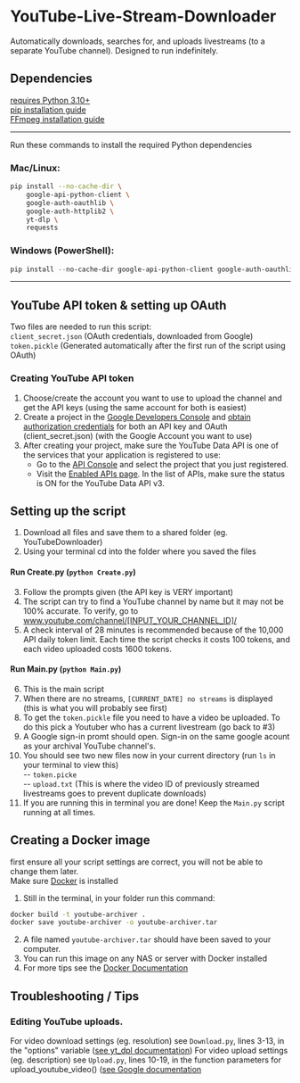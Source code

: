 # YouTube-Live-Stream-Downloader
Automatically downloads, searches for, and uploads livestreams (to a separate YouTube channel). Designed to run indefinitely.
## Dependencies
[requires Python 3.10+](https://wiki.python.org/moin/BeginnersGuide/Download)  
[pip installation guide](https://pip.pypa.io/en/stable/installation/)  
[FFmpeg installation guide](https://ffmpeg.org/download.html)  
___
Run these commands to install the required Python dependencies
### Mac/Linux:
```bash
pip install --no-cache-dir \
    google-api-python-client \
    google-auth-oauthlib \
    google-auth-httplib2 \
    yt-dlp \
    requests
```
### Windows (PowerShell):
```powershell 
pip install --no-cache-dir google-api-python-client google-auth-oauthlib google-auth-httplib2 yt-dlp requests
```
___
## YouTube API token & setting up OAuth
Two files are needed to run this script:  
`client_secret.json` (OAuth credentials, downloaded from Google)  
`token.pickle` (Generated automatically after the first run of the script using OAuth)
### Creating YouTube API token
1. Choose/create the account you want to use to upload the channel and get the API keys (using the same account for both is easiest)
2. Create a project in the [Google Developers Console](https://console.cloud.google.com/apis/dashboard) and [obtain authorization credentials](https://developers.google.com/youtube/registering_an_application) for both an API key and OAuth (client_secret.json) (with the Google Account you want to use)
3. After creating your project, make sure the YouTube Data API is one of the services that your application is registered to use:  
    - Go to the [API Console](https://console.cloud.google.com/) and select the project that you just registered.  
    - Visit the [Enabled APIs page](https://console.cloud.google.com/apis/enabled). In the list of APIs, make sure the status is ON for the YouTube Data API v3.
## Setting up the script
1. Download all files and save them to a shared folder (eg. YouTubeDownloader)
2. Using your terminal cd into the folder where you saved the files
#### Run Create.py (`python Create.py`)
3. Follow the prompts given (the API key is VERY important)
4. The script can try to find a YouTube channel by name but it may not be 100% accurate. To verify, go to www.youtube.com/channel/[INPUT_YOUR_CHANNEL_ID]/
5. A check interval of 28 minutes is recommended because of the 10,000 API daily token limit. Each time the script checks it costs 100 tokens, and each video uploaded costs 1600 tokens.
#### Run Main.py (`python Main.py`)
6. This is the main script
7. When there are no streams, `[CURRENT_DATE] no streams` is displayed (this is what you will probably see first)
8. To get the `token.pickle` file you need to have a video be uploaded. To do this pick a Youtuber who has a current livestream (go back to #3)
9. A Google sign-in promt should open. Sign-in on the same google acount as your archival YouTube channel's.
10. You should see two new files now in your current directory (run `ls` in your terminal to view this)  
    -- `token.picke`  
    -- `upload.txt` (This is where the video ID of previously streamed livestreams goes to prevent duplicate downloads)  
11. If you are running this in terminal you are done! Keep the `Main.py` script running at all times.
## Creating a Docker image
first ensure all your script settings are correct, you will not be able to change them later.  
Make sure [Docker](https://docs.docker.com/desktop/) is installed 
1. Still in the terminal, in your folder run this command:
```bash
docker build -t youtube-archiver .
docker save youtube-archiver -o youtube-archiver.tar    
   ```
2. A file named `youtube-archiver.tar` should have been saved to your computer.
3. You can run this image on any NAS or server with Docker installed
4. For more tips see the [Docker Documentation](https://docs.docker.com/)
## Troubleshooting / Tips
### Editing YouTube uploads.
For video download settings (eg. resolution) see `Download.py`, lines 3-13, in the "options" variable ([see yt_dpl documentation](https://github.com/yt-dlp/yt-dlp?tab=readme-ov-file#usage-and-options))
For video upload settings (eg. description) see `Upload.py`, lines 10-19, in the  function parameters for upload_youtube_video() ([see Google documentation](https://developers.google.com/youtube/v3/docs/videos/insert)
